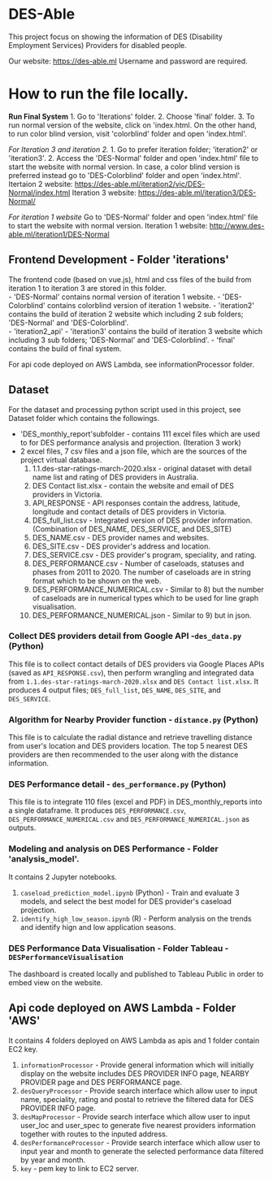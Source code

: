 # DES-Able

This project focus on showing the information of DES (Disability Employment Services) Providers for disabled people. 

Our website: https://des-able.ml
Username and password are required. 

# How to run the file locally.
**Run Final System**
    1. Go to 'Iterations' folder.
    2. Choose 'final' folder.
    3. To run normal version of the website, click on 'index.html. On the other hand, to run color blind version, visit 'colorblind' folder and open 'index.html'.

*For Iteration 3 and iteration 2.*
    1. Go to prefer iteration folder; 'iteration2' or 'iteration3'. 
    2. Access the 'DES-Normal' folder and open 'index.html' file to start the website with normal version. In case, a color blind version is preferred instead go to 'DES-Colorblind' folder and open 'index.html'.
    Itertaion 2 website: https://des-able.ml/iteration2/vic/DES-Normal/index.html 
    Iteration 3 website: https://des-able.ml/iteration3/DES-Normal/

*For iteration 1 website*
    Go to 'DES-Normal' folder and open 'index.html' file to start the website with normal version.
    Iteration 1 website: http://www.des-able.ml/iteration1/DES-Normal 
      
## Frontend Development - Folder 'iterations'
The frontend code (based on vue.js), html and css files of the build from iteration 1 to iteration 3 are stored in this folder.   
      - 'DES-Normal' contains normal version of iteration 1 website.
      - 'DES-Colorblind' contains colorblind version of iteration 1 website. 
      - 'iteration2' contains the build of iteration 2 website which including 2 sub folders; 'DES-Normal' and 'DES-Colorblind'.  
      - 'iteration2_api'
      - 'iteration3' contains the build of iteration 3 website which including 3 sub folders; 'DES-Normal' and 'DES-Colorblind'. 
      - 'final' contains the build of final system.
          
For api code deployed on AWS Lambda, see informationProcessor folder.

## Dataset
For the dataset and processing python script used in this project, see Dataset folder which contains the followings.
  - 'DES_monthly_report'subfolder - contains 111 excel files which are used to for DES performance analysis and projection. (Iteration 3 work) 
  - 2 excel files, 7 csv files and a json file, which are the sources of the project virtual database. 
      1) 1.1.des-star-ratings-march-2020.xlsx - original dataset with detail name list and rating of DES providers in Australia.
      2) DES Contact list.xlsx - contain the website and email of DES providers in Victoria.
      3) API_RESPONSE - API responses contain the address, latitude, longitude and contact details of DES providers in Victoria.
      4) DES_full_list.csv - Integrated version of DES provider information. (Combination of DES_NAME, DES_SERVICE, and DES_SITE)
      5) DES_NAME.csv - DES provider names and websites.
      6) DES_SITE.csv - DES provider's address and location.
      7) DES_SERVICE.csv - DES provider's program, speciality, and rating. 
      8) DES_PERFORMANCE.csv - Number of caseloads, statuses and phases from 2011 to 2020. The number of caseloads are in string format which to be shown on the web.  
      9) DES_PERFORMANCE_NUMERICAL.csv - Similar to 8) but the number of caseloads are in numerical types which to be used for line graph visualisation. 
      10) DES_PERFORMANCE_NUMERICAL.json - Similar to 9) but in json. 

### Collect DES providers detail from Google API -`des_data.py` (Python)
This file is to collect contact details of DES providers via Google Places APIs (saved as `API_RESPONSE.csv`), then perform wrangling and integrated data from `1.1.des-star-ratings-march-2020.xlsx` and `DES Contact list.xlsx`. It produces 4 output files; `DES_full_list`, `DES_NAME`, `DES_SITE`, and `DES_SERVICE`.

### Algorithm for Nearby Provider function - `distance.py` (Python)
This file is to calculate the radial distance and retrieve travelling distance from user's location and DES providers
location. The top 5 nearest DES providers are then recommended to the user along with the distance information.

### DES Performance detail - `des_performance.py` (Python)
This file is to integrate 110 files (excel and PDF) in DES_monthly_reports into a single dataframe. It produces `DES_PERFORMANCE.csv`, `DES_PERFORMANCE_NUMERICAL.csv` and `DES_PERFORMANCE_NUMERICAL.json` as outputs. 

### Modeling and analysis on DES Performance - Folder 'analysis_model'.
It contains 2 Jupyter notebooks. 
1) `caseload_prediction_model.ipynb` (Python) - Train and evaluate 3 models, and select the best model for DES provider's caseload projection. 
2) `identify_high_low_season.ipynb` (R) - Perform analysis on the trends and identify hign and low application seasons.

### DES Performance Data Visualisation - Folder Tableau - `DESPerformanceVisualisation`
The dashboard is created locally and published to Tableau Public in order to embed view on the website. 


## Api code deployed on AWS Lambda - Folder 'AWS'
It contains 4 folders deployed on AWS Lambda as apis and 1 folder contain EC2 key.
1) `informationProcessor` - Provide general information which will initially display on the website includes DES PROVIDER INFO page, NEARBY PROVIDER page and DES PERFORMANCE page.
2) `desQueryProcessor` - Provide search interface which allow user to input name, speciality, rating and postal to retrieve the filtered data for DES PROVIDER INFO page.
3) `desMapProcessor` - Provide search interface which allow user to input user_loc and user_spec to generate five nearest providers information together with routes to the inputed address.
4) `desPerformanceProcessor` - Provide search interface which allow user to input year and month to generate the selected performance data filtered by year and month.
5) `key` - pem key to link to EC2 server.
